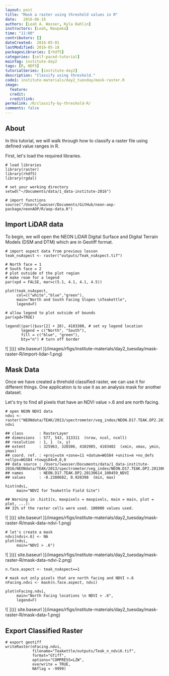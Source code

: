 ```yaml
---
layout: post
title: "Mask a raster using threshold values in R"
date:   2016-06-16
authors: [Leah A. Wasser, Kyla Dahlin]
instructors: [Leah, Naupaka]
time: "11:00"
contributors: []
dateCreated:  2016-05-01
lastModified: 2016-05-18
packagesLibraries: [rhdf5]
categories: [self-paced-tutorial]
mainTag: institute-day2
tags: [R, HDF5]
tutorialSeries: [institute-day2]
description: "Classify using threshold."
code1: institute-materials/day2_tuesday/mask-raster.R
image:
  feature: 
  credit: 
  creditlink:
permalink: /R/classify-by-threshold-R/
comments: false
---
```


## About

In this tutorial, we will walk through how to classify a raster file using
defined value ranges in R. 

First, let's load the required libraries.


    # load libraries
    library(raster)
    library(rhdf5)
    library(rgdal)
    
    # set your working directory
    setwd("~/Documents/data/1_data-institute-2016")
    
    # import functions
    source("/Users/lwasser/Documents/GitHub/neon-aop-package/neonAOP/R/aop-data.R")

## Import LiDAR data

To begin, we will open the NEON LiDAR Digital Surface and Digital Terrain Models
(DSM and DTM) which are in Geotiff format.


    # import aspect data from previous lesson
    teak_nsAspect <- raster("outputs/Teak_nsAspect.tif")
    
    # North face = 1
    # South face = 2
    # plot outside of the plot region
    # make room for a legend
    par(xpd = FALSE, mar=c(5.1, 4.1, 4.1, 4.5))
    
    plot(teak_nsAspect, 
         col=c("white","blue","green"),
         main="North and South Facing Slopes \nTeakettle",
         legend=F)
    
    # allow legend to plot outside of bounds
    par(xpd=TRUE)
    
    legend((par()$usr[2] + 20), 4103300, # set xy legend location
           legend = c("North", "South"),
           fill = c("blue", "green"), 
           bty="n") # turn off border

![ ]({{ site.baseurl }}/images/rfigs/institute-materials/day2_tuesday/mask-raster-R/import-lidar-1.png)

## Mask Data

Once we have created a threhold classified raster, we can use it for different things.
One application is to use it as an analysis mask for another dataset. 

Let's try to find all pixels that have an NDVI value >.6 and are north facing. 


    # open NEON NDVI data
    ndvi <- raster("NEONdata/TEAK/2013/spectrometer/veg_index/NEON.D17.TEAK.DP2.20130614_100459_NDVI.tif")
    ndvi

    ## class       : RasterLayer 
    ## dimensions  : 577, 543, 313311  (nrow, ncol, ncell)
    ## resolution  : 1, 1  (x, y)
    ## extent      : 325963, 326506, 4102905, 4103482  (xmin, xmax, ymin, ymax)
    ## coord. ref. : +proj=utm +zone=11 +datum=WGS84 +units=m +no_defs +ellps=WGS84 +towgs84=0,0,0 
    ## data source : /Users/lwasser/Documents/data/1_data-institute-2016/NEONdata/TEAK/2013/spectrometer/veg_index/NEON.D17.TEAK.DP2.20130614_100459_NDVI.tif 
    ## names       : NEON.D17.TEAK.DP2.20130614_100459_NDVI 
    ## values      : -0.2380682, 0.920398  (min, max)

    hist(ndvi,
         main="NDVI for Teakettle Field Site")

    ## Warning in .hist1(x, maxpixels = maxpixels, main = main, plot = plot, ...):
    ## 32% of the raster cells were used. 100000 values used.

![ ]({{ site.baseurl }}/images/rfigs/institute-materials/day2_tuesday/mask-raster-R/mask-data-ndvi-1.png)

    # let's create a mask
    ndvi[ndvi<.6] <- NA
    plot(ndvi,
         main="NDVI > .6")

![ ]({{ site.baseurl }}/images/rfigs/institute-materials/day2_tuesday/mask-raster-R/mask-data-ndvi-2.png)



    n.face.aspect <- teak_nsAspect==1
    
    # mask out only pixels that are north facing and NDVI >.6
    nFacing.ndvi <- mask(n.face.aspect, ndvi)
    
    plot(nFacing.ndvi,
         main="North Facing locations \n NDVI > .6",
         legend=F)

![ ]({{ site.baseurl }}/images/rfigs/institute-materials/day2_tuesday/mask-raster-R/mask-data-1.png)

## Export Classified Raster


    # export geotiff 
    writeRaster(nFacing.ndvi,
                filename="Teakettle/outputs/Teak_n_ndvi6.tif",
                format="GTiff",
                options="COMPRESS=LZW",
                overwrite = TRUE,
                NAflag = -9999)
